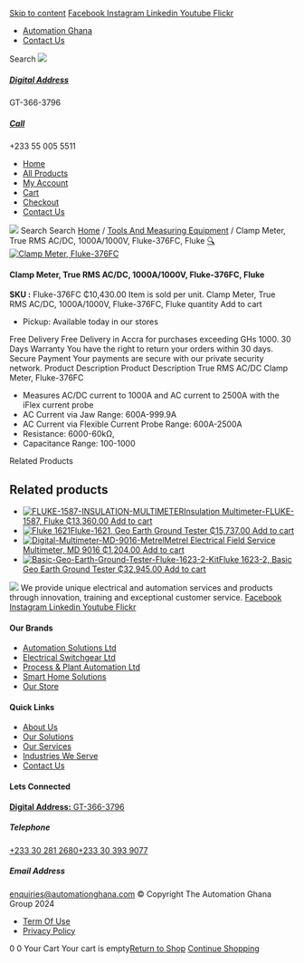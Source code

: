 [Skip to content](https://store.automationghana.com/product/clamp-meter-fluke-376fc-fluke/#content)
[ Facebook ](https://www.facebook.com/automationgh/) [ Instagram ](https://www.instagram.com/automationgh/) [ Linkedin ](https://www.linkedin.com/company/the-automation-ghana-limited/) [ Youtube ](https://www.youtube.com/channel/UCurrRDUSm5oIW39VXjn1u0w) [ Flickr ](https://www.flickr.com/photos/181794037@N07/)
  * [ Automation Ghana ](https://automationghana.com)
  * [ Contact Us ](https://store.automationghana.com/contact/)


Search
[ ![](https://store.automationghana.com/wp-content/uploads/2024/04/Website-TAGG-Logo-BLUE.png) ](https://store.automationghana.com/)
[ ](https://maps.app.goo.gl/m4xeaagWCNbLk4jM6)
#####  [ Digital Address ](https://maps.app.goo.gl/m4xeaagWCNbLk4jM6)
GT-366-3796 
[ ](tel:+233550055511)
#####  [ Call ](tel:+233550055511)
+233 55 005 5511 
  * [Home](https://store.automationghana.com/)
  * [All Products](https://store.automationghana.com/shop/)
  * [My Account](https://store.automationghana.com/my-account/)
  * [Cart](https://store.automationghana.com/cart/)
  * [Checkout](https://store.automationghana.com/checkout/)
  * [Contact Us](https://store.automationghana.com/contact/)


[![](https://store.automationghana.com/wp-content/uploads/2024/04/AutomationGhana_logo_white.png)](https://store.automationghana.com)
Search
Search
[Home](https://store.automationghana.com) / [Tools And Measuring Equipment](https://store.automationghana.com/product-category/tools-and-measuring-equipment/) / Clamp Meter, True RMS AC/DC, 1000A/1000V, Fluke-376FC, Fluke
[🔍](https://store.automationghana.com/product/clamp-meter-fluke-376fc-fluke/)
[![Clamp Meter, Fluke-376FC](https://store.automationghana.com/wp-content/uploads/2020/04/Clamp-Meter-Fluke-376FC-Fluke.png)](https://store.automationghana.com/wp-content/uploads/2020/04/Clamp-Meter-Fluke-376FC-Fluke.png)
####  Clamp Meter, True RMS AC/DC, 1000A/1000V, Fluke-376FC, Fluke 
**SKU :** Fluke-376FC 
₵10,430.00
Item is sold per unit.
Clamp Meter, True RMS AC/DC, 1000A/1000V, Fluke-376FC, Fluke quantity
Add to cart
  * Pickup: Available today in our stores


Free Delivery 
Free Delivery in Accra for purchases exceeding GHs 1000. 
30 Days Warranty 
You have the right to return your orders within 30 days. 
Secure Payment 
Your payments are secure with our private security network. 
Product Description
Product Description
True RMS AC/DC Clamp Meter, Fluke-376FC 
  * Measures AC/DC current to 1000A and AC current to 2500A with the iFlex current probe
  * AC Current via Jaw Range: 600A-999.9A
  * AC Current via Flexible Current Probe Range: 600A-2500A
  * Resistance: 6000-60kΩ,
  * Capacitance Range: 100-1000


Related Products 
## Related products
  * [![FLUKE-1587-INSULATION-MULTIMETER](https://store.automationghana.com/wp-content/uploads/2020/04/FLUKE-1587-INSULATION-MULTIMETER-300x300.jpg)Insulation Multimeter-FLUKE-1587, Fluke ₵13,360.00 ](https://store.automationghana.com/product/insulation-multimeter-fluke-1587-fluke/)
[Add to cart](https://store.automationghana.com/product/clamp-meter-fluke-376fc-fluke/?add-to-cart=2007)
  * [![Fluke 1621](https://store.automationghana.com/wp-content/uploads/2020/04/FLUKE-1621-EARTHGROUND-300x300.png)Fluke-1621, Geo Earth Ground Tester ₵15,737.00 ](https://store.automationghana.com/product/geo-earth-ground-tester-fluke-1621-fluke/)
[Add to cart](https://store.automationghana.com/product/clamp-meter-fluke-376fc-fluke/?add-to-cart=2005)
  * [![Digital-Multimeter-MD-9016-Metrel](https://store.automationghana.com/wp-content/uploads/2020/04/Digital-Multimeter-MD-9016-Metrel-300x300.png)Metrel Electrical Field Service Multimeter, MD 9016 ₵1,204.00 ](https://store.automationghana.com/product/digital-multimeter-md-9016-metrel/)
[Add to cart](https://store.automationghana.com/product/clamp-meter-fluke-376fc-fluke/?add-to-cart=2001)
  * [![Basic-Geo-Earth-Ground-Tester-Fluke-1623-2-Kit](https://store.automationghana.com/wp-content/uploads/2020/04/Basic-Geo-Earth-Ground-Tester-Fluke-1623-2-Kit-Fluke-300x300.png)Fluke 1623-2, Basic Geo Earth Ground Tester ₵32,945.00 ](https://store.automationghana.com/product/basic-geo-earth-ground-tester-fluke-1623-2-kit-fluke/)
[Add to cart](https://store.automationghana.com/product/clamp-meter-fluke-376fc-fluke/?add-to-cart=1992)


![](https://store.automationghana.com/wp-content/uploads/2024/04/AutomationGhana_logo_white.png)
We provide unique electrical and automation services and products through innovation, training and exceptional customer service.
[ Facebook ](https://www.facebook.com/automationgh/) [ Instagram ](https://www.instagram.com/automationgh/) [ Linkedin ](https://www.linkedin.com/company/the-automation-ghana-limited/) [ Youtube ](https://www.youtube.com/channel/UCurrRDUSm5oIW39VXjn1u0w) [ Flickr ](https://www.flickr.com/photos/181794037@N07/)
#### Our Brands
  * [ Automation Solutions Ltd ](https://store.automationghana.com/product/clamp-meter-fluke-376fc-fluke/)
  * [ Electrical Switchgear Ltd ](https://store.automationghana.com/product/clamp-meter-fluke-376fc-fluke/)
  * [ Process & Plant Automation Ltd ](https://store.automationghana.com/product/clamp-meter-fluke-376fc-fluke/)
  * [ Smart Home Solutions ](https://store.automationghana.com/product/clamp-meter-fluke-376fc-fluke/)
  * [ Our Store ](https://store.automationghana.com/product/clamp-meter-fluke-376fc-fluke/)


#### Quick Links
  * [ About Us ](https://store.automationghana.com/product/clamp-meter-fluke-376fc-fluke/)
  * [ Our Solutions ](https://store.automationghana.com/product/clamp-meter-fluke-376fc-fluke/)
  * [ Our Services ](https://store.automationghana.com/product/clamp-meter-fluke-376fc-fluke/)
  * [ Industries We Serve ](https://store.automationghana.com/product/clamp-meter-fluke-376fc-fluke/)
  * [ Contact Us ](https://store.automationghana.com/product/clamp-meter-fluke-376fc-fluke/)


#### Lets Connected
[**Digital Address:** GT-366-3796](https://maps.app.goo.gl/m4xeaagWCNbLk4jM6)
#####  Telephone 
[ +233 30 281 2680](tel:+233302812680)[+233 30 393 9077](https://store.automationghana.com/product/clamp-meter-fluke-376fc-fluke/+233303939077)
#####  Email Address 
enquiries@automationghana.com 
© Copyright The Automation Ghana Group 2024
  * [ Term Of Use ](https://store.automationghana.com/product/clamp-meter-fluke-376fc-fluke/)
  * [ Privacy Policy ](https://store.automationghana.com/product/clamp-meter-fluke-376fc-fluke/)


0
0
Your Cart
Your cart is empty[Return to Shop](https://store.automationghana.com/shop/)
[Continue Shopping](https://store.automationghana.com/product/clamp-meter-fluke-376fc-fluke/)
